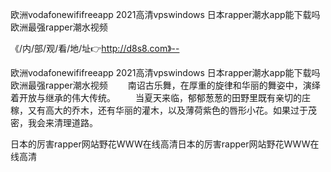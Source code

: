 欧洲vodafonewififreeapp
2021高清vpswindows
日本rapper潮水app能下载吗
欧洲最强rapper潮水视频


《/内/部/观/看/地/址👉http://d8s8.com》--

欧洲vodafonewififreeapp
2021高清vpswindows
日本rapper潮水app能下载吗
欧洲最强rapper潮水视频
　　南诏古乐舞，在厚重的旋律和华丽的舞姿中，演绎着开放与继承的伟大传统。
　　当夏天来临，郁郁葱葱的田野里既有亲切的庄稼，又有高大的乔木，还有华丽的灌木，以及薄荷紫色的唇形小花。如果过于茂密，我会来清理道路。





日本的厉害rapper网站野花WWW在线高清日本的厉害rapper网站野花WWW在线高清
